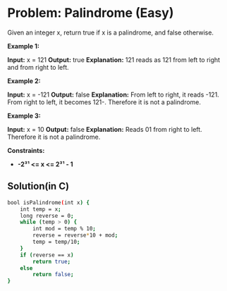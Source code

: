# Problem: Palindrome (Easy)
Given an integer x, return true if x is a palindrome, and false otherwise.

**Example 1:**

**Input:** x = 121
**Output:** true
**Explanation:** 121 reads as 121 from left to right and from right to left.

**Example 2:**

**Input:** x = -121
**Output:** false
**Explanation:** From left to right, it reads -121. From right to left, it becomes 121-. Therefore it is not a palindrome.

**Example 3:**

**Input:** x = 10
**Output:** false
**Explanation:** Reads 01 from right to left. Therefore it is not a palindrome.
 

**Constraints:**

- **-2³¹ <= x <= 2³¹ - 1**

## Solution(in C)
```bash
bool isPalindrome(int x) {
    int temp = x; 
    long reverse = 0;
    while (temp > 0) {
        int mod = temp % 10;
        reverse = reverse*10 + mod;
        temp = temp/10;
    }
    if (reverse == x)
        return true;
    else
        return false;
}
```